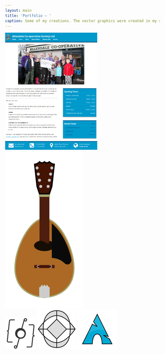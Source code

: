 ```yaml
---
layout: main
title: 'Portfolio — '
caption: Some of my creations. The vector graphics were created in my spare time. The Allendale Co-op was my first client.
---
```

<div class="portfolio">
	<a href='//allendalecoop.co.uk' target='_blank'>
		<img title='Allendale Co-op' width='300' alt='Allendale Co-op' src='/portfolio/co-op.jpg' height='380' />
	</a>
	<img title='Mandolin' width='256' alt='Mandolin' src='/portfolio/mandolin.png' height='512' />
	<div>
		<img title='Gennaus' width='100' alt='Gennaus' src='/images/gennaus.png' height='100' />
		<img title='Wyriad' width='128' alt='Wyriad' src='/portfolio/wyriad.png' height='128' />
		<img title='Arch' width='128' alt='Arch' src='/portfolio/arch.png' height='128' />
	</div>
</div>
